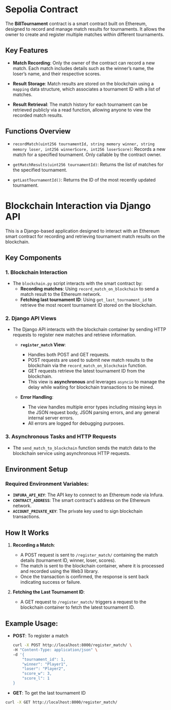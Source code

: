 # Sepolia Contract

The **BillTournament** contract is a smart contract built on Ethereum, designed to record and manage match results for tournaments. It allows the owner to create and register multiple matches within different tournaments.

## Key Features

- **Match Recording**: Only the owner of the contract can record a new match. Each match includes details such as the winner’s name, the loser’s name, and their respective scores.

- **Result Storage**: Match results are stored on the blockchain using a `mapping` data structure, which associates a tournament ID with a list of matches.

- **Result Retrieval**: The match history for each tournament can be retrieved publicly via a read function, allowing anyone to view the recorded match results.

## Functions Overview

- `recordMatch(uint256 tournamentId, string memory winner, string memory loser, int256 winnerScore, int256 loserScore)`: Records a new match for a specified tournament. Only callable by the contract owner.

- `getMatchResults(uint256 tournamentId)`: Returns the list of matches for the specified tournament.

- `getLastTournamentId()`: Returns the ID of the most recently updated tournament.

# Blockchain Interaction via Django API

This is a Django-based application designed to interact with an Ethereum smart contract for recording and retrieving tournament match results on the blockchain.

## Key Components

### 1. **Blockchain Interaction**

- The `blockchain.py` script interacts with the smart contract by:
  - **Recording matches**: Using `record_match_on_blockchain` to send a match result to the Ethereum network.
  - **Fetching last tournament ID**: Using `get_last_tournament_id` to retrieve the most recent tournament ID stored on the blockchain.
  
### 2. **Django API Views**

- The Django API interacts with the blockchain container by sending HTTP requests to register new matches and retrieve information.
  
  - **`register_match` View**:
    - Handles both POST and GET requests.
    - POST requests are used to submit new match results to the blockchain via the `record_match_on_blockchain` function.
    - GET requests retrieve the latest tournament ID from the blockchain.
    - This view is **asynchronous** and leverages `asyncio` to manage the delay while waiting for blockchain transactions to be mined.
  
  - **Error Handling**:
    - The view handles multiple error types including missing keys in the JSON request body, JSON parsing errors, and any general internal server errors.
    - All errors are logged for debugging purposes.

### 3. **Asynchronous Tasks and HTTP Requests**

- The `send_match_to_blockchain` function sends the match data to the blockchain service using asynchronous HTTP requests.


## Environment Setup
  
  ### Required Environment Variables:
  
  - **`INFURA_API_KEY`**: The API key to connect to an Ethereum node via Infura.
  - **`CONTRACT_ADDRESS`**: The smart contract's address on the Ethereum network.
  - **`ACCOUNT_PRIVATE_KEY`**: The private key used to sign blockchain transactions.

## How It Works

1. **Recording a Match**:
   - A POST request is sent to `/register_match/` containing the match details (tournament ID, winner, loser, scores).
   - The match is sent to the blockchain container, where it is processed and recorded using the Web3 library.
   - Once the transaction is confirmed, the response is sent back indicating success or failure.

2. **Fetching the Last Tournament ID**:
   - A GET request to `/register_match/` triggers a request to the blockchain container to fetch the latest tournament ID.

## Example Usage:

- **POST**: To register a match
  ```bash
  curl -X POST http://localhost:8000/register_match/ \
  -H "Content-Type: application/json" \
  -d '{
      "tournament_id": 1,
      "winner": "Player1",
      "loser": "Player2",
      "score_w": 3,
      "score_l": 1
  }

- **GET**: To get the last tournament ID
 ```bash
 curl -X GET http://localhost:8000/register_match/
